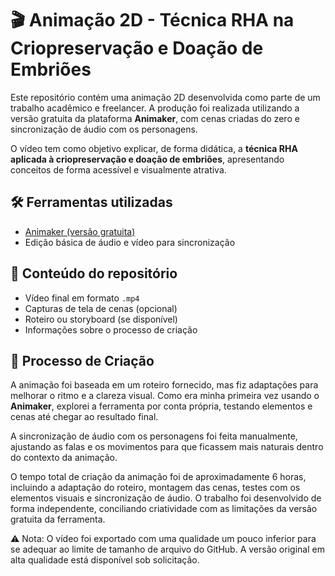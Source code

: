# 🎬 Animação 2D - Técnica RHA na Criopreservação e Doação de Embriões

Este repositório contém uma animação 2D desenvolvida como parte de um trabalho acadêmico e freelancer. A produção foi realizada utilizando a versão gratuita da plataforma **Animaker**, com cenas criadas do zero e sincronização de áudio com os personagens.

O vídeo tem como objetivo explicar, de forma didática, a **técnica RHA aplicada à criopreservação e doação de embriões**, apresentando conceitos de forma acessível e visualmente atrativa.

## 🛠️ Ferramentas utilizadas
- [Animaker (versão gratuita)](https://www.animaker.com/)
- Edição básica de áudio e vídeo para sincronização

## 📁 Conteúdo do repositório
- Vídeo final em formato `.mp4`
- Capturas de tela de cenas (opcional)
- Roteiro ou storyboard (se disponível)
- Informações sobre o processo de criação

## 📝 Processo de Criação
A animação foi baseada em um roteiro fornecido, mas fiz adaptações para melhorar o ritmo e a clareza visual. Como era minha primeira vez usando o **Animaker**, explorei a ferramenta por conta própria, testando elementos e cenas até chegar ao resultado final.

A sincronização de áudio com os personagens foi feita manualmente, ajustando as falas e os movimentos para que ficassem mais naturais dentro do contexto da animação.

O tempo total de criação da animação foi de aproximadamente 6 horas, incluindo a adaptação do roteiro, montagem das cenas, testes com os elementos visuais e sincronização de áudio. O trabalho foi desenvolvido de forma independente, conciliando criatividade com as limitações da versão gratuita da ferramenta.

⚠️ Nota: O vídeo foi exportado com uma qualidade um pouco inferior para se adequar ao limite de tamanho de arquivo do GitHub. A versão original em alta qualidade está disponível sob solicitação.
